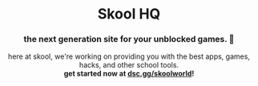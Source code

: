 <div align="center">
  <h1>Skool HQ</h1>
  <h3>the next generation site for your unblocked games. 🚀</h3>
  <p>here at skool, we're working on providing you with the best apps, games, hacks, and other school tools.<br><b>get started now at <a href="https://dsc.gg/skoolworld">dsc.gg/skoolworld</a>!</p>
</div>
